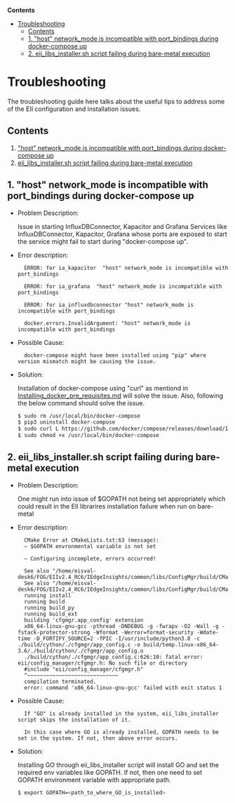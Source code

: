 **Contents**

- [Troubleshooting](#troubleshooting)
  - [Contents](#contents)
  - [1. "host" network_mode is incompatible with port_bindings during docker-compose up](#1-host-network_mode-is-incompatible-with-port_bindings-during-docker-compose-up)
  - [2. eii_libs_installer.sh script failing during bare-metal execution](#2-eii_libs_installersh-script-failing-during-bare-metal-execution)


# Troubleshooting

The troubleshooting guide here talks about the useful tips to address some of the EII configuration and installation issues.

## Contents

1. ["host" network_mode is incompatible with port_bindings during docker-compose up](#1-host-network_mode-is-incompatible-with-port_bindings-during-docker-compose-up)
2. [eii_libs_installer.sh script failing during bare-metal execution](#2-eii_libs_installersh-script-failing-during-bare-metal-execution)

## 1. "host" network_mode is incompatible with port_bindings during docker-compose up

- Problem Description:

  Issue in starting InfluxDBConnector, Kapacitor and Grafana Services like InfluxDBConnector, Kapacitor, Grafana whose ports
  are exposed to start the service might fail to start during "docker-compose up".

- Error description:

        ERROR: for ia_kapacitor  "host" network_mode is incompatible with port_bindings 

        ERROR: for ia_grafana  "host" network_mode is incompatible with port_bindings 

        ERROR: for ia_influxdbconnector "host" network_mode is incompatible with port_bindings 

        docker.errors.InvalidArgument: "host" network_mode is incompatible with port_bindings

- Possible Cause:

        docker-compose might have been installed using "pip" where version mismatch might be causing the issue.


- Solution:

  Installation of docker-compose using "curl" as mentiond in [Installing_docker_pre_requisites.md](./Installing_docker_pre_requisites.md) will solve the
  issue. Also, following the below command should solve the issue.

  ```sh
  $ sudo rm /usr/local/bin/docker-compose
  $ pip3 uninstall docker-compose
  $ sudo curl L https://github.com/docker/compose/releases/download/1.27.4/docker-compose-`uname -s``uname -m` -o /usr/local/bin/docker-compose
  $ sudo chmod +x /usr/local/bin/docker-compose
  ```

## 2. eii_libs_installer.sh script failing during bare-metal execution

- Problem Description:

  One might run into issue of $GOPATH not being set appropriately which could result in the EII librarires installation failure when run on bare-metal

- Error description:

        CMake Error at CMakeLists.txt:63 (message):
        – $GOPATH envronmental variable is not set

        – Configuring incomplete, errors occurred!

        See also "/home/eisval-desk6/FOG/EIIv2.4_RC6/IEdgeInsights/common/libs/ConfigMgr/build/CMakeFiles/CMakeOutput.log".
        See also "/home/eisval-desk6/FOG/EIIv2.4_RC6/IEdgeInsights/common/libs/ConfigMgr/build/CMakeFiles/CMakeError.log".
        running install
        running build
        running build_py
        running build_ext
        building 'cfgmgr.app_config' extension
        x86_64-linux-gnu-gcc -pthread -DNDEBUG -g -fwrapv -O2 -Wall -g -fstack-protector-strong -Wformat -Werror=format-security -Wdate-time -D_FORTIFY_SOURCE=2 -fPIC -I/usr/include/python3.8 -c ./build/cython/./cfgmgr/app_config.c -o build/temp.linux-x86_64-3.6/./build/cython/./cfgmgr/app_config.o
        ./build/cython/./cfgmgr/app_config.c:626:10: fatal error: eii/config_manager/cfgmgr.h: No such file or directory
        #include "eii/config_manager/cfgmgr.h"
        ^~~~~~~~~~~~~~~~~~~~~~~~~~~~~~
        compilation terminated.
        error: command 'x86_64-linux-gnu-gcc' failed with exit status 1

- Possible Cause:

        If "GO" is already installed in the system, eii_libs_installer script skips the installation of it.

        In this case where GO is already installed, GOPATH needs to be set in the system. If not, then above error occurs.

- Solution:

  Installing GO through eii_libs_installer script will install GO and set the required env variables like GOPATH. If not, then one need to set GOPATH
  environment variable with appropriate path.

  ```sh
  $ export GOPATH=<path_to_where_GO_is_installed>
  ```
